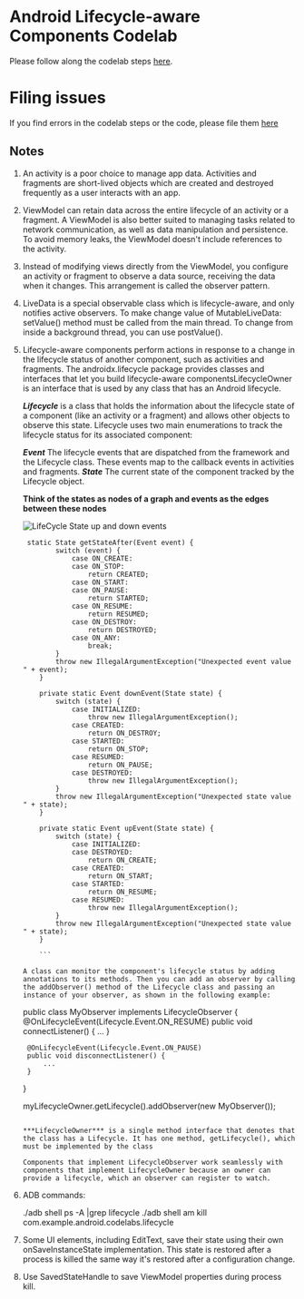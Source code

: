# Android Lifecycle-aware Components Codelab

Please follow along the codelab steps [here](https://codelabs.developers.google.com/codelabs/android-lifecycles/).

# Filing issues

If you find errors in the codelab steps or the code, please file them [here](https://github.com/googlecodelabs/android-lifecycles/issues/new)

## Notes

1. An activity is a poor choice to manage app data.
   Activities and fragments are short-lived objects which are created and destroyed frequently as a user interacts with an app.

2. ViewModel can retain data across the entire lifecycle of an activity or a fragment.
   A ViewModel is also better suited to managing tasks related to network communication, as well as data manipulation and persistence.
   To avoid memory leaks, the ViewModel doesn't include references to the activity.

3. Instead of modifying views directly from the ViewModel, you configure an activity or fragment to observe a data source, receiving the data when it changes.
   This arrangement is called the observer pattern.

4. LiveData is a special observable class which is lifecycle-aware, and only notifies active observers.
   To make change value of MutableLiveData: setValue() method must be called from the main thread.
   To change from inside a background thread, you can use postValue().

5. Lifecycle-aware components perform actions in response to a change in the lifecycle status of another component, such as activities and fragments.
   The androidx.lifecycle package provides classes and interfaces that let you build lifecycle-aware componentsLifecycleOwner is an interface that is used by any class that has an Android lifecycle.

   ***Lifecycle*** is a class that holds the information about the lifecycle state of a component (like an activity or a fragment) and allows other objects to observe this state.
   Lifecycle uses two main enumerations to track the lifecycle status for its associated component:

   ***Event***
   The lifecycle events that are dispatched from the framework and the Lifecycle class. These events map to the callback events in activities and fragments.
   ***State***
   The current state of the component tracked by the Lifecycle object.

   **Think of the states as nodes of a graph and events as the edges between these nodes**

    ![LifeCycle State  up and down events ](https://developer.android.com/images/topic/libraries/architecture/lifecycle-states.svg)

    ```
     static State getStateAfter(Event event) {
            switch (event) {
                case ON_CREATE:
                case ON_STOP:
                    return CREATED;
                case ON_START:
                case ON_PAUSE:
                    return STARTED;
                case ON_RESUME:
                    return RESUMED;
                case ON_DESTROY:
                    return DESTROYED;
                case ON_ANY:
                    break;
            }
            throw new IllegalArgumentException("Unexpected event value " + event);
        }

        private static Event downEvent(State state) {
            switch (state) {
                case INITIALIZED:
                    throw new IllegalArgumentException();
                case CREATED:
                    return ON_DESTROY;
                case STARTED:
                    return ON_STOP;
                case RESUMED:
                    return ON_PAUSE;
                case DESTROYED:
                    throw new IllegalArgumentException();
            }
            throw new IllegalArgumentException("Unexpected state value " + state);
        }

        private static Event upEvent(State state) {
            switch (state) {
                case INITIALIZED:
                case DESTROYED:
                    return ON_CREATE;
                case CREATED:
                    return ON_START;
                case STARTED:
                    return ON_RESUME;
                case RESUMED:
                    throw new IllegalArgumentException();
            }
            throw new IllegalArgumentException("Unexpected state value " + state);
        }

        ```

    A class can monitor the component's lifecycle status by adding annotations to its methods. Then you can add an observer by calling the addObserver() method of the Lifecycle class and passing an instance of your observer, as shown in the following example:

    ```

    public class MyObserver implements LifecycleObserver {
        @OnLifecycleEvent(Lifecycle.Event.ON_RESUME)
        public void connectListener() {
            ...
        }

        @OnLifecycleEvent(Lifecycle.Event.ON_PAUSE)
        public void disconnectListener() {
            ...
        }
    }

    myLifecycleOwner.getLifecycle().addObserver(new MyObserver());

    ```

   ***LifecycleOwner*** is a single method interface that denotes that the class has a Lifecycle. It has one method, getLifecycle(), which must be implemented by the class

   Components that implement LifecycleObserver work seamlessly with components that implement LifecycleOwner because an owner can provide a lifecycle, which an observer can register to watch.

6. ADB commands:

    ./adb shell ps -A |grep lifecycle
    ./adb shell am kill com.example.android.codelabs.lifecycle

7. Some UI elements, including EditText, save their state using their own onSaveInstanceState implementation.
   This state is restored after a process is killed the same way it's restored after a configuration change.

8. Use SavedStateHandle to save ViewModel properties during process kill.
